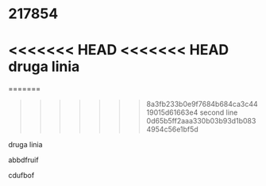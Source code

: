 # 217854
<<<<<<< HEAD
<<<<<<< HEAD
druga linia
=======
=======

>>>>>>> 8a3fb233b0e9f7684b684ca3c4419015d61663e4
second line
>>>>>>> 0d65b5ff2aaa330b03b93d1b0834954c56e1bf5d

druga linia


abbdfruif



cdufbof